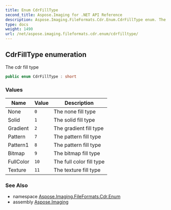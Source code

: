 ```yaml
---
title: Enum CdrFillType
second_title: Aspose.Imaging for .NET API Reference
description: Aspose.Imaging.FileFormats.Cdr.Enum.CdrFillType enum. The cdr fill type
type: docs
weight: 1490
url: /net/aspose.imaging.fileformats.cdr.enum/cdrfilltype/
---
```

## CdrFillType enumeration

The cdr fill type

```csharp
public enum CdrFillType : short
```

### Values

| Name | Value | Description |
| --- | --- | --- |
| None | `0` | The none fill type |
| Solid | `1` | The solid fill type |
| Gradient | `2` | The gradient fill type |
| Pattern | `7` | The pattern fill type |
| Pattern1 | `8` | The pattern fill type |
| Bitmap | `9` | The bitmap fill type |
| FullColor | `10` | The full color fill type |
| Texture | `11` | The texture fill type |

### See Also

* namespace [Aspose.Imaging.FileFormats.Cdr.Enum](../../aspose.imaging.fileformats.cdr.enum/)
* assembly [Aspose.Imaging](../../)


